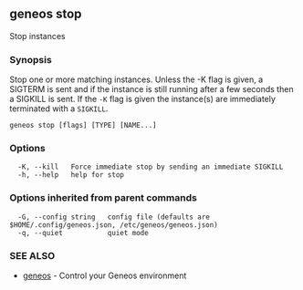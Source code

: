 ## geneos stop

Stop instances

### Synopsis


Stop one or more matching instances. Unless the -K
flag is given, a SIGTERM is sent and if the instance is
still running after a few seconds then a SIGKILL is sent. If the
`-K` flag is given the instance(s) are immediately terminated with
a `SIGKILL`.


```
geneos stop [flags] [TYPE] [NAME...]
```

### Options

```
  -K, --kill   Force immediate stop by sending an immediate SIGKILL
  -h, --help   help for stop
```

### Options inherited from parent commands

```
  -G, --config string   config file (defaults are $HOME/.config/geneos.json, /etc/geneos/geneos.json)
  -q, --quiet           quiet mode
```

### SEE ALSO

* [geneos](geneos.md)	 - Control your Geneos environment

